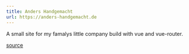 ```yaml
---
title: Anders Handgemacht
url: https://anders-handgemacht.de
---
```


A small site for my famalys little company build with vue and vue-router.

[source](https://github.com/lennyanders/Anders-Handgemacht)
